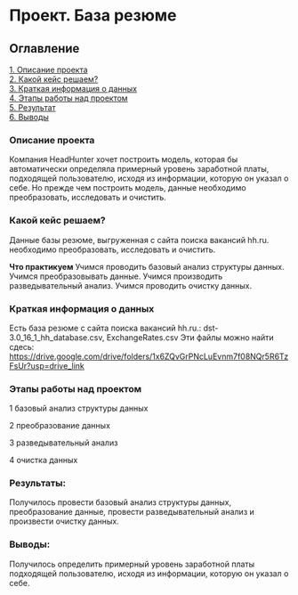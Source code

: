 # Проект. База резюме


## Оглавление
[1. Описание проекта](https://github.com/deniils/project-/tree/master/README.md#Описание-проекта)  
[2. Какой кейс решаем?](https://github.com/deniils/project-/blob/master/README.md#Какой-кейс-решаем)  
[3. Краткая информация о данных](https://github.com/deniils/play/tree/main/README.md#Краткая-информация-о-данных)  
[4. Этапы работы над проектом](https://github.com/deniils/play/tree/main/README.md#Этапы-работы-над-проектом)  
[5. Результат](https://github.com/deniils/play/tree/main/README.md#Результат)  
[6. Выводы](https://github.com/deniils/play/tree/main/README.md#Выводы)

### Описание проекта
Компания HeadHunter хочет построить модель, которая бы автоматически определяла примерный уровень заработной платы, подходящей пользователю, исходя из информации, которую он указал о себе. Но прежде чем построить модель, данные необходимо преобразовать, исследовать и очистить.
### Какой кейс решаем?
Данные базы резюме, выгруженная с сайта поиска вакансий hh.ru. необходимо преобразовать, исследовать и очистить.

**Что практикуем**
Учимся проводить базовый анализ структуры данных.
Учимся преобразовывать данные.
Учимся производить разведывательный анализ.
Учимся проводить очистку данных.

### Краткая информация о данных
Есть база резюме с сайта поиска вакансий hh.ru.: dst-3.0_16_1_hh_database.csv,
ExchangeRates.csv
Эти файлы можно найти сдесь: https://drive.google.com/drive/folders/1x6ZQvGrPNcLuEvnm7f08NQr5R6TzFsUr?usp=drive_link

### Этапы работы над проектом
1
базовый анализ структуры данных

2
преобразование данных

3
разведывательный анализ

4
очистка данных

### Результаты:
Получилось провести базовый анализ структуры данных, преобразование данные, провести разведывательный анализ и произвести очистку данных.

### Выводы:
Получилось определить примерный уровень заработной платы подходящей пользователю, исходя из информации, которую он указал о себе.
